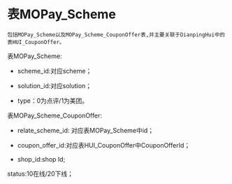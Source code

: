 # 表MOPay_Scheme

    包括MOPay_Scheme以及MOPay_Scheme_CouponOffer表,并主要关联于DianpingHui中的表HUI_CouponOffer。
    
表MOPay_Scheme:

* scheme_id:对应scheme；

* solution_id:对应solution；

* type：0为点评/1为美团。



表MOPay_Scheme_CouponOffer:

* relate_scheme_id: 对应表MOPay_Scheme中id；

* coupon_offer_id:对应表HUI_CouponOffer中CouponOfferId；

* shop_id:shop Id;

status:10在线/20下线；

